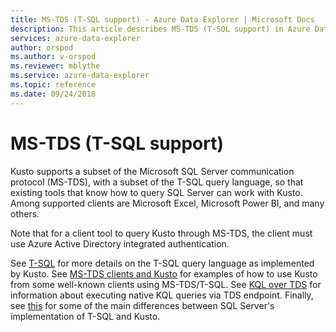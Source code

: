 ```yaml
---
title: MS-TDS (T-SQL support) - Azure Data Explorer | Microsoft Docs
description: This article describes MS-TDS (T-SQL support) in Azure Data Explorer.
services: azure-data-explorer
author: orspod
ms.author: v-orspod
ms.reviewer: mblythe
ms.service: azure-data-explorer
ms.topic: reference
ms.date: 09/24/2018
---
```

# MS-TDS (T-SQL support)

Kusto supports a subset of the Microsoft SQL Server communication protocol (MS-TDS),
with a subset of the T-SQL query language, so that existing tools that know how
to query SQL Server can work with Kusto. Among supported clients are Microsoft Excel,
Microsoft Power BI, and many others.

Note that for a client tool to query Kusto through MS-TDS, the client must use
Azure Active Directory integrated authentication.

See [T-SQL](./t-sql.md) for more details on the T-SQL query language as implemented
by Kusto. See [MS-TDS clients and Kusto](./clients.md) for examples of how to
use Kusto from some well-known clients using MS-TDS/T-SQL. See [KQL over TDS](./tdskql.md) for
information about executing native KQL queries via TDS endpoint. 
Finally, see [this](./sqlknownissues.md) for some of the main differences between SQL Server's
implementation of T-SQL and Kusto.